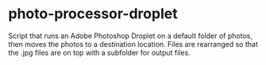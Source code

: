 # photo-processor-droplet
Script that runs an Adobe Photoshop Droplet on a default folder of photos, then moves the photos to a destination location. Files are rearranged so that the .jpg files are on top with a subfolder for output files.
